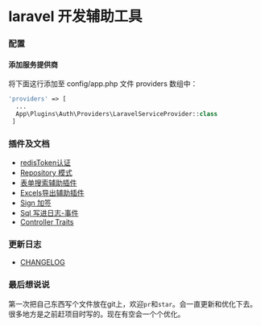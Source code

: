 # laravel 开发辅助工具

### 配置

#### 添加服务提供商

将下面这行添加至 config/app.php 文件 providers 数组中：

```php
'providers' => [
  ...
  App\Plugins\Auth\Providers\LaravelServiceProvider::class
 ]
```

### 插件及文档

- [redisToken认证](./doc/auths-redis-token.md)
- [Repository 模式](./doc/reppositories.md)
- [表单搜索辅助插件](./doc/search.md)
- [Excels导出辅助插件](./doc/excels.md)
- [Sign 加签](./doc/sign.md)
- [Sql 写进日志-事件](./doc/sqlToLog.md)
- [Controller Traits](./doc/ControllerTraits.md)

### 更新日志

- [CHANGELOG](./doc/CHANGELOG.md)

### 最后想说说
第一次把自己东西写个文件放在git上，欢迎`pr`和`star`。会一直更新和优化下去。很多地方是之前赶项目时写的。现在有空会一个个优化。